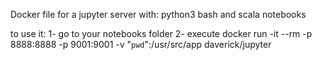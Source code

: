 Docker file for a jupyter server with: python3 bash and scala notebooks

to use it:
1- go to your notebooks folder
2- execute docker run -it --rm -p 8888:8888 -p 9001:9001 -v "`pwd`":/usr/src/app daverick/jupyter
